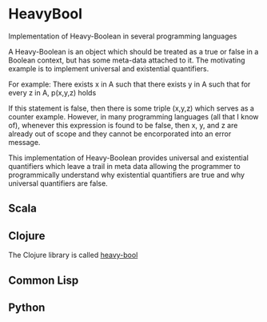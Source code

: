 # HeavyBool

Implementation of Heavy-Boolean in several programming languages


A Heavy-Boolean is an object which should be treated as a true or
false in a Boolean context, but has some meta-data attached to it.
The motivating example is to implement universal and existential
quantifiers.

For example:
There exists x in A such that
   there exists y in A such that
      for every z in A, p(x,y,z) holds

If this statement is false, then there is some triple (x,y,z) which
serves as a counter example.   However, in many programming languages
(all that I know of), whenever this expression is found to be false, 
then x, y, and z are already out of scope and they cannot be encorporated
into an error message.

This implementation of Heavy-Boolean provides universal and existential
quantifiers which leave a trail in meta data allowing the programmer to
programmically understand why existential quantifiers are true and why
universal quantifiers are false.

## Scala

## Clojure

The Clojure library is called [heavy-bool](clojure/README.md)

## Common Lisp

## Python
